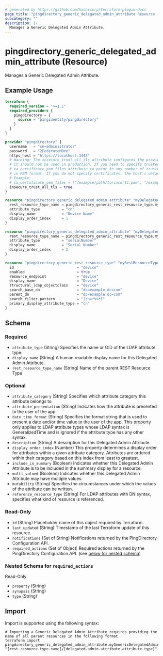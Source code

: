 ```yaml
---
# generated by https://github.com/hashicorp/terraform-plugin-docs
page_title: "pingdirectory_generic_delegated_admin_attribute Resource - terraform-provider-pingdirectory"
subcategory: ""
description: |-
  Manages a Generic Delegated Admin Attribute.
---
```


# pingdirectory_generic_delegated_admin_attribute (Resource)

Manages a Generic Delegated Admin Attribute.

## Example Usage

```terraform
terraform {
  required_version = ">=1.1"
  required_providers {
    pingdirectory = {
      source = "pingidentity/pingdirectory"
    }
  }
}

provider "pingdirectory" {
  username   = "cn=administrator"
  password   = "2FederateM0re"
  https_host = "https://localhost:1443"
  # Warning: The insecure_trust_all_tls attribute configures the provider to trust any certificate presented by the PingDirectory server.
  # It should not be used in production. If you need to specify trusted CA certificates, use the
  # ca_certificate_pem_files attribute to point to any number of trusted CA certificate files
  # in PEM format. If you do not specify certificates, the host's default root CA set will be used.
  # Example:
  # ca_certificate_pem_files = ["/example/path/to/cacert1.pem", "/example/path/to/cacert2.pem"]
  insecure_trust_all_tls = true
}

resource "pingdirectory_generic_delegated_admin_attribute" "myDelegatedAdminAttributeDevice" {
  rest_resource_type_name = pingdirectory_generic_rest_resource_type.myRestResourceTypeDevice.id
  attribute_type          = "cn"
  display_name            = "Device Name"
  display_order_index     = 1
}

resource "pingdirectory_generic_delegated_admin_attribute" "myDelegatedAdminAttributeSerialNumber" {
  rest_resource_type_name = pingdirectory_generic_rest_resource_type.myRestResourceTypeDevice.id
  attribute_type          = "serialNumber"
  display_name            = "Serial Number"
  display_order_index     = 2
}

resource "pingdirectory_generic_rest_resource_type" "myRestResourceTypeDevice" {
  id                             = "device"
  enabled                        = true
  resource_endpoint              = "device"
  display_name                   = "Device"
  structural_ldap_objectclass    = "device"
  search_base_dn                 = "dc=example,dc=com"
  parent_dn                      = "dc=example,dc=com"
  search_filter_pattern          = "(cn=*%%*)"
  primary_display_attribute_type = "cn"
}
```

<!-- schema generated by tfplugindocs -->
## Schema

### Required

- `attribute_type` (String) Specifies the name or OID of the LDAP attribute type.
- `display_name` (String) A human readable display name for this Delegated Admin Attribute.
- `rest_resource_type_name` (String) Name of the parent REST Resource Type

### Optional

- `attribute_category` (String) Specifies which attribute category this attribute belongs to.
- `attribute_presentation` (String) Indicates how the attribute is presented to the user of the app.
- `date_time_format` (String) Specifies the format string that is used to present a date and/or time value to the user of the app. This property only applies to LDAP attribute types whose LDAP syntax is GeneralizedTime and is ignored if the attribute type has any other syntax.
- `description` (String) A description for this Delegated Admin Attribute
- `display_order_index` (Number) This property determines a display order for attributes within a given attribute category. Attributes are ordered within their category based on this index from least to greatest.
- `include_in_summary` (Boolean) Indicates whether this Delegated Admin Attribute is to be included in the summary display for a resource.
- `multi_valued` (Boolean) Indicates whether this Delegated Admin Attribute may have multiple values.
- `mutability` (String) Specifies the circumstances under which the values of the attribute can be written.
- `reference_resource_type` (String) For LDAP attributes with DN syntax, specifies what kind of resource is referenced.

### Read-Only

- `id` (String) Placeholder name of this object required by Terraform.
- `last_updated` (String) Timestamp of the last Terraform update of this resource.
- `notifications` (Set of String) Notifications returned by the PingDirectory Configuration API.
- `required_actions` (Set of Object) Required actions returned by the PingDirectory Configuration API. (see [below for nested schema](#nestedatt--required_actions))

<a id="nestedatt--required_actions"></a>
### Nested Schema for `required_actions`

Read-Only:

- `property` (String)
- `synopsis` (String)
- `type` (String)

## Import

Import is supported using the following syntax:

```shell
# Importing a Generic Delegated Admin Attribute requires providing the name of all parent resources in the following format
terraform import pingdirectory_generic_delegated_admin_attribute.myGenericDelegatedAdminAttribute "[rest-resource-type-name]/[delegated-admin-attribute-attribute-type]"
```
